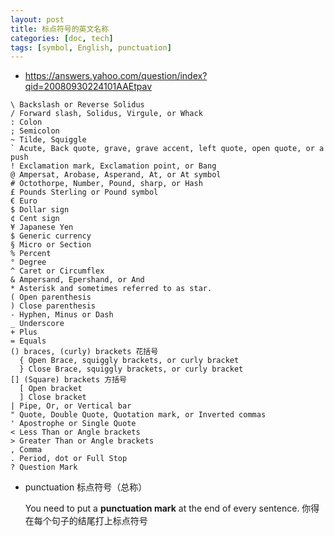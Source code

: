 ```yaml
---
layout: post
title: 标点符号的英文名称
categories: [doc, tech]
tags: [symbol, English, punctuation]
---
```


* <https://answers.yahoo.com/question/index?qid=20080930224101AAEtpav>

~~~
\ Backslash or Reverse Solidus
/ Forward slash, Solidus, Virgule, or Whack
: Colon
; Semicolon
~ Tilde, Squiggle
` Acute, Back quote, grave, grave accent, left quote, open quote, or a push
! Exclamation mark, Exclamation point, or Bang
@ Ampersat, Arobase, Asperand, At, or At symbol
# Octothorpe, Number, Pound, sharp, or Hash
£ Pounds Sterling or Pound symbol
€ Euro
$ Dollar sign
¢ Cent sign
¥ Japanese Yen
$ Generic currency
§ Micro or Section
% Percent
° Degree
^ Caret or Circumflex
& Ampersand, Epershand, or And
* Asterisk and sometimes referred to as star.
( Open parenthesis
) Close parenthesis
- Hyphen, Minus or Dash
_ Underscore
+ Plus
= Equals
() braces, (curly) brackets 花括号
  { Open Brace, squiggly brackets, or curly bracket
  } Close Brace, squiggly brackets, or curly bracket
[] (Square) brackets 方括号
  [ Open bracket
  ] Close bracket
| Pipe, Or, or Vertical bar
" Quote, Double Quote, Quotation mark, or Inverted commas
' Apostrophe or Single Quote
< Less Than or Angle brackets
> Greater Than or Angle brackets  
, Comma
. Period, dot or Full Stop
? Question Mark
~~~

* punctuation 标点符号（总称）

    You need to put a **punctuation mark** at the end of every sentence.
    你得在每个句子的结尾打上标点符号















